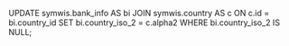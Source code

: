 UPDATE symwis.bank_info AS bi
JOIN symwis.country AS c 
  ON c.id = bi.country_id
SET bi.country_iso_2 = c.alpha2
WHERE bi.country_iso_2 IS NULL;